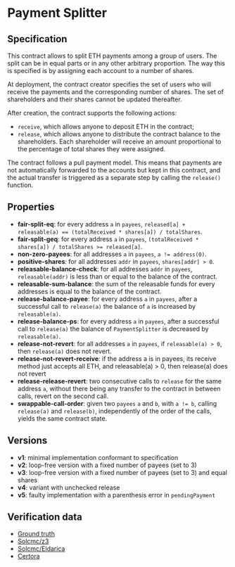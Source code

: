# Payment Splitter

## Specification
This contract allows to split ETH payments among a group of users. The split can be in equal parts or in any other arbitrary proportion. The way this is specified is by assigning each account to a number of shares.

At deployment, the contract creator specifies the set of users who will receive the payments and the corresponding number of shares. The set of shareholders and their shares cannot be updated thereafter.

After creation, the contract supports the following actions:
- `receive`, which allows anyone to deposit ETH in the contract;
- `release`, which allows anyone to distribute the contract balance to the shareholders. Each shareholder will receive an amount proportional to the percentage of total shares they were assigned. 

The contract follows a pull payment model. This means that payments are not automatically forwarded to the accounts but kept in this contract, and the actual transfer is triggered as a separate step by calling the `release()` function.

## Properties
- **fair-split-eq**: for every address `a` in `payees`, `released[a] + releasable(a) == (totalReceived * shares[a]) / totalShares`.
- **fair-split-geq**: for every address `a` in `payees`, `(totalReceived * shares[a]) / totalShares >= released[a]`.
- **non-zero-payees**: for all addresses `a` in `payees`, `a != address(0)`.
- **positive-shares**: for all addresses `addr` in `payees`, `shares[addr] > 0`.
- **releasable-balance-check**: for all addresses `addr` in `payees`, `releasable(addr)` is less than or equal to the balance of the contract.
- **releasable-sum-balance**: the sum of the releasable funds for every addresses is equal to the balance of the contract.
- **release-balance-payee**: for every address `a` in `payees`, after a successful call to `release(a)` the balance of `a` is increased by `releasable(a)`.
- **release-balance-ps**: for every address `a` in `payees`, after a successful call to `release(a)` the balance of `PaymentSplitter` is decreased by `releasable(a)`.
- **release-not-revert**: for all addresses `a` in `payees`, if `releasable(a) > 0`, then `release(a)` does not revert.
- **release-not-revert-receive**: if the address a is in payees, its receive method just accepts all ETH, and releasable(a) > 0, then release(a) does not revert
- **release-release-revert**: two consecutive calls to `release` for the same address `a`, without there being any transfer to the contract in between calls, revert on the second call.
- **swappable-call-order**: given two `payees` `a` and `b`, with `a != b`, calling `release(a)` and `release(b)`, independently of the order of the calls, yields the same contract state.

## Versions
- **v1**: minimal implementation conformant to specification
- **v2**: loop-free version with a fixed number of payees (set to 3)
- **v3**: loop-free version with a fixed number of payees (set to 3) and equal shares
- **v4**: variant with unchecked release
- **v5**: faulty implementation with a parenthesis error in `pendingPayment`

## Verification data

- [Ground truth](ground-truth.csv)
- [Solcmc/z3](solcmc-z3.csv)
- [Solcmc/Eldarica](solcmc-eld.csv)
- [Certora](certora.csv)

